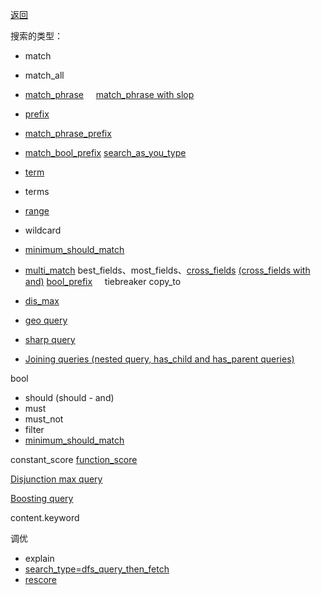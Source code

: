 [返回](/elasticsearch/doc/zhishi-tupu/index)

搜索的类型： 

* match
* match_all
* [match_phrase](match-phrase) &nbsp;&nbsp;&nbsp; [match_phrase with slop](match-phrase-slop)
* [prefix](prefix)
* [match_phrase_prefix](match-phrase-prefix)
* [match_bool_prefix](match-bool-prefix)  [search_as_you_type](search-as-you-type)
* [term](https://www.elastic.co/guide/en/elasticsearch/reference/6.0/query-dsl-term-query.html)
* terms
* [range](https://www.elastic.co/guide/en/elasticsearch/reference/6.0/query-dsl-range-query.html)
* wildcard
* [minimum_should_match](minimum-should-match)

* [multi_match](multi-match) best_fields、most_fields、[cross_fields](cross-fields) [(cross_fields with and)](cross-fields-with-and) [bool_prefix](bool-prefix) &nbsp;&nbsp;&nbsp; tiebreaker copy_to
* [dis_max](dis-max)
* [geo query](geo-query)
* [sharp query](sharp-query)
* [Joining queries (nested query, has_child and has_parent queries)](https://www.elastic.co/guide/en/elasticsearch/reference/current/joining-queries.html)


bool

* should (should - and)
* must
* must_not
* filter
* [minimum_should_match](minimum_should_match)

constant_score [function_score](function-score)

[Disjunction max query](disjunction-max-queryedit)

[Boosting query](boosting-query)

content.keyword


调优

* explain
* [search_type=dfs_query_then_fetch](https://www.bilibili.com/video/BV1jL411p78i?p=10&vd_source=12fa3a2f2f260d2e21c49b5cb6b91885)
* [rescore](rescore)
